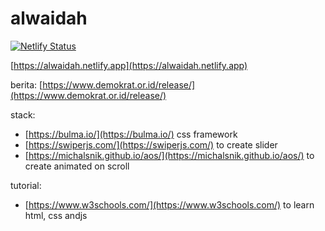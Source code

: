 # alwaidah

[![Netlify Status](https://api.netlify.com/api/v1/badges/ac3149aa-9be7-4834-9dcf-fa6882367ae7/deploy-status)](https://app.netlify.com/sites/alwaidah/deploys)

[https://alwaidah.netlify.app](https://alwaidah.netlify.app)

berita: [https://www.demokrat.or.id/release/](https://www.demokrat.or.id/release/)

stack:

- [https://bulma.io/](https://bulma.io/) css framework
- [https://swiperjs.com/](https://swiperjs.com/) to create slider
- [https://michalsnik.github.io/aos/](https://michalsnik.github.io/aos/) to create animated on scroll

tutorial:

- [https://www.w3schools.com/](https://www.w3schools.com/) to learn html, css andjs

